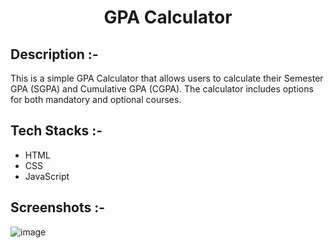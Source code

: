 # <p align="center">GPA Calculator</p>

## Description :-

This is a simple GPA Calculator that allows users to calculate their Semester GPA (SGPA) and Cumulative GPA (CGPA). The calculator includes options for both mandatory and optional courses.

## Tech Stacks :-

- HTML
- CSS
- JavaScript

## Screenshots :-

![image](https://github.com/Rakesh9100/CalcDiverse/assets/73993775/2a7a8bbc-d8f4-4ccb-a62c-d312a2fdc510)
